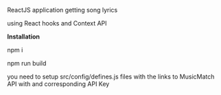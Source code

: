 ReactJS application getting song lyrics

using React hooks and Context API

**Installation**

npm i

npm run build

you need to setup src/config/defines.js files with the links to MusicMatch API with and corresponding API Key
